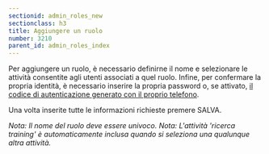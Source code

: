 ```yaml
---
sectionid: admin_roles_new
sectionclass: h3
title: Aggiungere un ruolo
number: 3210
parent_id: admin_roles_index
---
```

Per aggiungere un ruolo, è necessario definirne il nome e selezionare le attività consentite agli utenti associati a quel ruolo.
Infine, per confermare la propria identità, è necessario inserire la propria password o, se attivato, <a href="https://inforlife.github.io/traininghub/#otp">il codice di autenticazione generato con il proprio telefono</a>.

Una volta inserite tutte le informazioni richieste premere SALVA.

_Nota:  Il nome del ruolo deve essere univoco._
_Nota:  L'attività 'ricerca training' è automaticamente inclusa quando si seleziona una qualunque altra attività._
